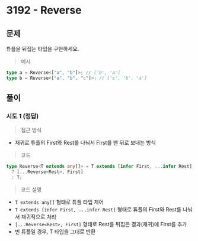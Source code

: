 # 3192 - Reverse

## 문제

튜플을 뒤집는 타입을 구현하세요.

> 예시

```typescript
type a = Reverse<["a", "b"]>; // ['b', 'a']
type b = Reverse<["a", "b", "c"]>; // ['c', 'b', 'a']
```

## 풀이

### 시도 1 (정답)

> 접근 방식

- 재귀로 튜플의 First와 Rest를 나눠서 First를 맨 뒤로 보내는 방식

> 코드

```typescript
type Reverse<T extends any[]> = T extends [infer First, ...infer Rest]
  ? [...Reverse<Rest>, First]
  : T;
```

> 코드 설명

- `T extends any[]` 형태로 튜플 타입 제어
- `T extends [infer First, ...infer Rest]` 형태로 튜플의 First와 Rest를 나눠서 재귀적으로 처리
- `[...Reverse<Rest>, First]` 형태로 Rest를 뒤집은 결과(재귀)에 First를 추가
- 빈 튜플일 경우, T 타입을 그대로 반환
